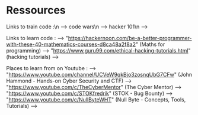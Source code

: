 # Ressources

Links to train code :\n
--> code wars\n
--> hacker 101\n
--> 

Links to learn code : 
--> "https://hackernoon.com/be-a-better-programmer-with-these-40-mathematics-courses-d8ca48a2f8a2" (Maths for programming)
--> "https://www.guru99.com/ethical-hacking-tutorials.html" (hacking tutorials)
--> 

Places to learn from on Youtube :
--> "https://www.youtube.com/channel/UCVeW9qkBjo3zosnqUbG7CFw" (John Hammond - Hands-on Cyber Security and CTF)
--> "https://www.youtube.com/c/TheCyberMentor" (The Cyber Mentor)
--> "https://www.youtube.com/c/STOKfredrik" (STOK - Bug Bounty)
--> "https://www.youtube.com/c/NullByteWHT" (Null Byte - Concepts, Tools, Tutorials)
--> 
